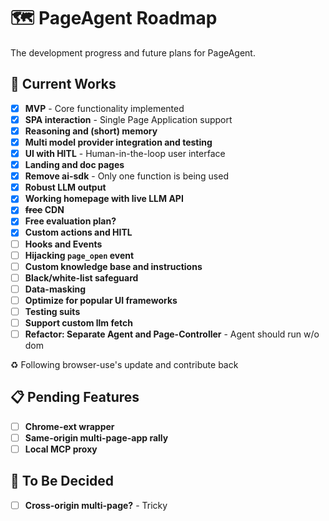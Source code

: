 # 🗺️ PageAgent Roadmap

The development progress and future plans for PageAgent.

## 🚀 Current Works

- [x] **MVP** - Core functionality implemented
- [x] **SPA interaction** - Single Page Application support
- [x] **Reasoning and (short) memory**
- [x] **Multi model provider integration and testing**
- [x] **UI with HITL** - Human-in-the-loop user interface
- [x] **Landing and doc pages**
- [x] **Remove ai-sdk** - Only one function is being used
- [x] **Robust LLM output**
- [x] **Working homepage with live LLM API**
- [x] **~~free~~ CDN**
- [x] **Free evaluation plan?**
- [x] **Custom actions and HITL**
- [ ] **Hooks and Events**
- [ ] **Hijacking `page_open` event**
- [ ] **Custom knowledge base and instructions**
- [ ] **Black/white-list safeguard**
- [ ] **Data-masking**
- [ ] **Optimize for popular UI frameworks**
- [ ] **Testing suits**
- [ ] **Support custom llm fetch**
- [ ] **Refactor: Separate Agent and Page-Controller** - Agent should run w/o dom

♻️ Following browser-use's update and contribute back

## 📋 Pending Features

- [ ] **Chrome-ext wrapper**
- [ ] **Same-origin multi-page-app rally**
- [ ] **Local MCP proxy**

## 🤔 To Be Decided

- [ ] **Cross-origin multi-page?** - Tricky
